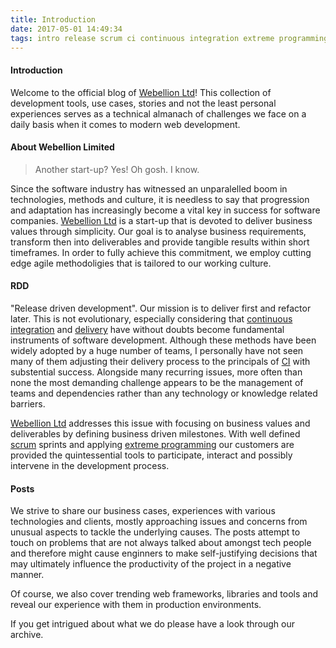 ```yaml
---
title: Introduction
date: 2017-05-01 14:49:34
tags: intro release scrum ci continuous integration extreme programming
---
```


#### Introduction

Welcome to the official blog of [Webellion Ltd](http://webellionlimited.com)! This collection of development tools, use cases, stories and not the least personal experiences serves as a technical almanach of challenges we face on a daily basis when it comes to modern web development. 

#### About Webellion Limited
> Another start-up? 
Yes! 
> Oh gosh. 
I know.

Since the software industry has witnessed an unparalelled boom in technologies, methods and culture, it is needless to say that progression and adaptation has increasingly become a vital key in success for software companies. [Webellion Ltd](http://webellionlimited.com) is a start-up that is devoted to deliver business values through simplicity. Our goal is to analyse business requirements, transform then into deliverables and provide tangible results within short timeframes. In order to fully achieve this commitment, we employ cutting edge agile methodoligies that is tailored to our working culture.  

 #### RDD
"Release driven development". Our mission is to deliver first and refactor later. This is not  evolutionary, especially considering that [continuous integration](https://en.wikipedia.org/wiki/Continuous_integration) and [delivery](https://martinfowler.com/books/continuousDelivery.html) have without doubts become fundamental instruments of software development. Although these methods have been widely adopted by a huge number of teams, I personally have not seen many of them adjusting their delivery process to the principals of [CI](https://en.wikipedia.org/wiki/Continuous_integration) with substential success. Alongside many recurring issues, more often than none the most demanding challenge appears to be the management of teams and dependencies rather than any technology or knowledge related barriers. 

[Webellion Ltd](http://webellionlimited.com) addresses this issue with focusing on business values and deliverables by defining business driven milestones. With well defined [scrum](https://www.scrumalliance.org/why-scrum) sprints and applying [extreme programming](https://en.wikipedia.org/wiki/Extreme_programming) our customers are provided the quintessential tools to participate, interact and possibly intervene in the development process. 

#### Posts
We strive to share our business cases, experiences with various technologies and clients, mostly approaching issues and concerns from unusual aspects to tackle the underlying causes. The posts attempt to touch on problems that are not always talked about amongst tech people and therefore might cause enginners to make self-justifying decisions that may ultimately influence the productivity of the project in a negative manner. 

Of course, we also cover trending web frameworks, libraries and tools and reveal our experience with them in production environments.

If you get intrigued about what we do please have a look through our archive.


